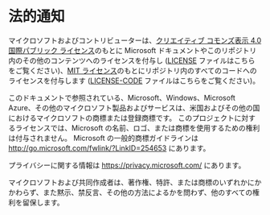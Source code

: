 # <a name="legal-notices"></a>法的通知
マイクロソフトおよびコントリビューターは、[クリエイティブ コモンズ表示 4.0 国際パブリック ライセンス](https://creativecommons.org/licenses/by/4.0/legalcode)のもとに Microsoft ドキュメントやこのリポジトリ内のその他のコンテンツへのライセンスを付与し ([LICENSE](LICENSE) ファイルはこちらをご覧ください)、[MIT ライセンス](https://opensource.org/licenses/MIT)のもとにリポジトリ内のすべてのコードへのライセンスを付与します ([LICENSE-CODE](LICENSE-CODE) ファイルはこちらをご覧ください)。

このドキュメントで参照されている、Microsoft、Windows、Microsoft Azure、その他のマイクロソフト製品およびサービスは、米国およびその他の国におけるマイクロソフトの商標または登録商標です。
このプロジェクトに対するライセンスでは、Microsoft の名前、ロゴ、または商標を使用するための権利は付与されません。
Microsoft の一般的商標ガイドラインは http://go.microsoft.com/fwlink/?LinkID=254653 にあります。

プライバシーに関する情報は https://privacy.microsoft.com/ にあります。

マイクロソフトおよび共同作成者は、著作権、特許、または商標のいずれかにかかわらず、また黙示、禁反言、その他の方法によるかを問わず、他のすべての権利を留保します。

